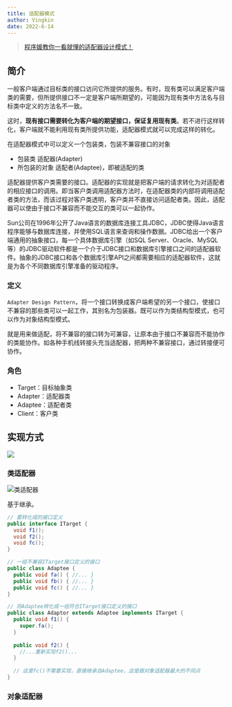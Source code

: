 ```yaml
---
title: 适配器模式
author: Vingkin
date: 2022-6-14
---
```


> [程序媛教你一看就懂的适配器设计模式！](https://mp.weixin.qq.com/s/1w_epimqLBOiZdIhe6sUsw)

## 简介

一般客户端通过目标类的接口访问它所提供的服务。有时，现有类可以满足客户端类的需要，但所提供接口不一定是客户端所期望的，可能因为现有类中方法名与目标类中定义的方法名不一致。

这时，**现有接口需要转化为客户端的期望接口，保证复用现有类**。若不进行这样转化，客户端就不能利用现有类所提供功能，适配器模式就可以完成这样的转化。

在适配器模式中可以定义一个包装类，包装不兼容接口的对象

- 包装类 适配器(Adapter)
- 所包装的对象 适配者(Adaptee)，即被适配的类

适配器提供客户类需要的接口。适配器的实现就是把客户端的请求转化为对适配者的相应接口的调用。即当客户类调用适配器方法时，在适配器类的内部将调用适配者类的方法，而该过程对客户类透明，客户类并不直接访问适配者类。因此，适配器可以使由于接口不兼容而不能交互的类可以一起协作。

Sun公司在1996年公开了Java语言的数据库连接工具JDBC，JDBC使得Java语言程序能够与数据库连接，并使用SQL语言来查询和操作数据。JDBC给出一个客户端通用的抽象接口，每一个具体数据库引擎（如SQL Server、Oracle、MySQL等）的JDBC驱动软件都是一个介于JDBC接口和数据库引擎接口之间的适配器软件。抽象的JDBC接口和各个数据库引擎API之间都需要相应的适配器软件，这就是为各个不同数据库引擎准备的驱动程序。

### 定义

`Adapter Design Pattern`，将一个接口转换成客户端希望的另一个接口，使接口不兼容的那些类可以一起工作，其别名为包装器。既可以作为类结构型模式，也可以作为对象结构型模式。

就是用来做适配，将不兼容的接口转为可兼容，让原本由于接口不兼容而不能协作的类能协作。如各种手机线转接头充当适配器，把两种不兼容接口，通过转接便可协作。

### 角色

- Target：目标抽象类
- Adapter：适配器类
- Adaptee：适配者类
- Client：客户类

## 实现方式

![](https://vingkin-1304361015.cos.ap-shanghai.myqcloud.com/interview/640)

### 类适配器

![类适配器](https://vingkin-1304361015.cos.ap-shanghai.myqcloud.com/interview/%E7%B1%BB%E9%80%82%E9%85%8D%E5%99%A8.png)

基于继承。

```java
// 要转化成的接口定义
public interface ITarget {
  void f1();
  void f2();
  void fc();
}

// 一组不兼容ITarget接口定义的接口
public class Adaptee {
  public void fa() { //... }
  public void fb() { //... }
  public void fc() { //... }
}

// 将Adaptee转化成一组符合ITarget接口定义的接口 
public class Adaptor extends Adaptee implements ITarget {
  public void f1() {
    super.fa();
  }
  
  public void f2() {
    //...重新实现f2()...
  }
  
  // 这里fc()不需要实现，直接继承自Adaptee，这是跟对象适配器最大的不同点
}
```

### 对象适配器